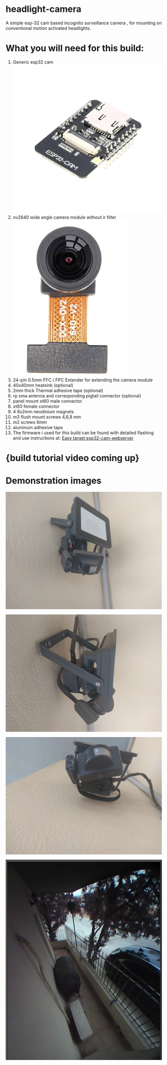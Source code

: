 # headlight-camera
A simple esp-32 cam based incognito surveillance camera , for mounting on conventional motion activated headlights.

# What you will need for this build: 
  1. Generic esp32 cam
     ![image](/assets/images/esp32cam.jpg)
  2. ov2640 wide angle camera module without ir filter
     ![image](/assets/images/ov2640.jpg)
  3. 24-pin 0.5mm FFC / FPC Extender for extending the camera module
  4. 40x40mm heatsink (optional)
  5. 2mm thick Thermal adhesive tape (optional)
  6. rp sma antenna and corresponding pigtail connector (optional)
  7. panel mount xt60 male connector
  8. xt60 female connector
  9. 4 8x2mm neodinium magnets
  10. m3 flush mount screws 4,6,8 mm
  11. m2 screws 6mm
  12. aluminum adhesive tape
  13. The firmware i used for this build can be found with detailed flashing and use instructions at:
      [Easy target esp32-cam-webserver](https://github.com/easytarget/esp32-cam-webserver)

# {build tutorial video coming up}

# Demonstration images

![image](/assets/images/IMG_20240225_153955.jpg)

![image](/assets/images/IMG_20240225_154008_1.jpg)

![image](/assets/images/IMG_20240225_154016.jpg)

![image](/assets/images/Screenshot.png)



